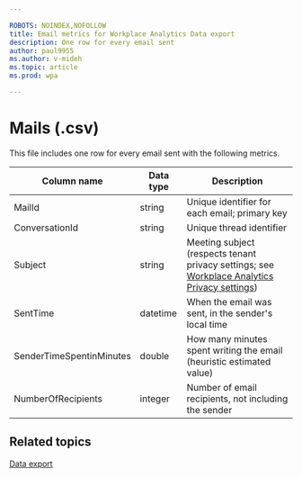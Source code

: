 ```yaml
---

ROBOTS: NOINDEX,NOFOLLOW
title: Email metrics for Workplace Analytics Data export
description: One row for every email sent
author: paul9955
ms.author: v-mideh
ms.topic: article
ms.prod: wpa

---
```


# Mails (.csv)

This file includes one row for every email sent with the following metrics.

|Column name|Data type|Description|
|-----------------|---------------|-----------------|
|MailId|string|Unique identifier for each email; primary key|
|ConversationId|string|Unique thread identifier|
|Subject|string|Meeting subject (respects tenant privacy settings; see [Workplace Analytics Privacy settings](../use/settings.md#privacy-settings))|
|SentTime|datetime|When the email was sent, in the sender's local time|
|SenderTimeSpentinMinutes|double|How many minutes spent writing the email (heuristic estimated value)|
|NumberOfRecipients|integer|Number of email recipients, not including the sender|
  
## Related topics

[Data export](./data-access.md)
